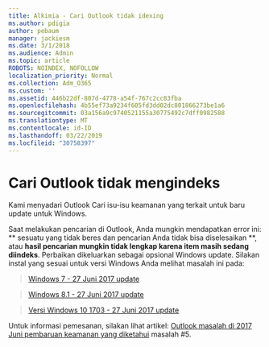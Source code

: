 ```yaml
---
title: Alkimia - Cari Outlook tidak idexing
ms.author: pdigia
author: pebaum
manager: jackiesm
ms.date: 3/1/2018
ms.audience: Admin
ms.topic: article
ROBOTS: NOINDEX, NOFOLLOW
localization_priority: Normal
ms.collection: Adm_O365
ms.custom: ''
ms.assetid: 446b22df-807d-4778-a54f-767c2cc83fba
ms.openlocfilehash: 4b55ef73a9234f605fd3dd02dc801866273be1a6
ms.sourcegitcommit: 03a156a9c9740521155a30775492c7dff0982588
ms.translationtype: MT
ms.contentlocale: id-ID
ms.lasthandoff: 03/22/2019
ms.locfileid: "30758397"
---
```

# <a name="outlook-search-not-indexing"></a>Cari Outlook tidak mengindeks

Kami menyadari Outlook Cari isu-isu keamanan yang terkait untuk baru update untuk Windows.
  
Saat melakukan pencarian di Outlook, Anda mungkin mendapatkan error ini: ** sesuatu yang tidak beres dan pencarian Anda tidak bisa diselesaikan **, atau **hasil pencarian mungkin tidak lengkap karena item masih sedang diindeks**. Perbaikan dikeluarkan sebagai opsional Windows update. Silakan instal yang sesuai untuk versi Windows Anda melihat masalah ini pada: 
  
> [Windows 7 - 27 Juni 2017 update](https://support.microsoft.com/kb/4022168.aspx)
    
> [Windows 8.1 - 27 Juni 2017 update](https://support.microsoft.com/kb/4022720.aspx)
    
> [Versi Windows 10 1703 - 27 Juni 2017 update](https://support.microsoft.com/kb/4022716.aspx)
    
Untuk informasi pemesanan, silakan lihat artikel: [Outlook masalah di 2017 Juni pembaruan keamanan yang diketahui](https://support.office.com/article/Outlook-known-issues-in-the-June-2017-security-updates-3F6DBFFD-8505-492D-B19F-B3B89369ED9B.aspx) masalah #5. 
  

